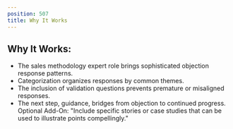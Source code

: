 ```yaml
---
position: 507
title: Why It Works
---
```


## Why It Works:

- The sales methodology expert role brings sophisticated objection response patterns.
- Categorization organizes responses by common themes.
- The inclusion of validation questions prevents premature or misaligned responses.
- The next step, guidance, bridges from objection to continued progress.
Optional Add-On: "Include specific stories or case studies that can be used to illustrate points compellingly."